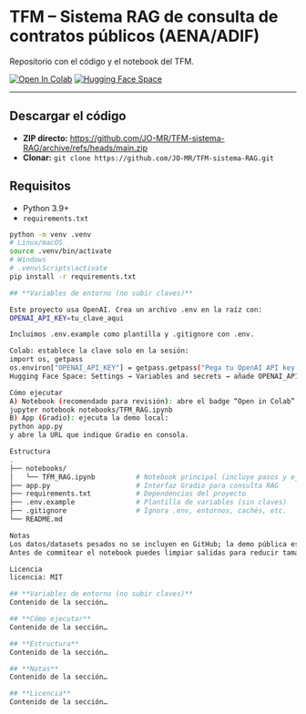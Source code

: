 # TFM – Sistema RAG de consulta de contratos públicos (AENA/ADIF)

Repositorio con el código y el notebook del TFM.

[![Open In Colab](https://colab.research.google.com/assets/colab-badge.svg)](https://colab.research.google.com/github/JO-MR/TFM-sistema-RAG/blob/main/notebooks/TFM_RAG.ipynb)
[![Hugging Face Space](https://img.shields.io/badge/%F0%9F%A4%97%20Space-Demo-blue)](https://huggingface.co/spaces/JonasDMR/tfm-consultor-contratos-publicos)

---

## Descargar el código
- **ZIP directo:** https://github.com/JO-MR/TFM-sistema-RAG/archive/refs/heads/main.zip  
- **Clonar:** `git clone https://github.com/JO-MR/TFM-sistema-RAG.git`

## Requisitos
- Python 3.9+
- `requirements.txt`

```bash
python -m venv .venv
# Linux/macOS
source .venv/bin/activate
# Windows
# .venv\Scripts\activate
pip install -r requirements.txt

## **Variables de entorno (no subir claves)**

Este proyecto usa OpenAI. Crea un archivo .env en la raíz con:
OPENAI_API_KEY=tu_clave_aqui

Incluimos .env.example como plantilla y .gitignore con .env.

Colab: establece la clave solo en la sesión:
import os, getpass
os.environ["OPENAI_API_KEY"] = getpass.getpass("Pega tu OpenAI API key: ")
Hugging Face Space: Settings → Variables and secrets → añade OPENAI_API_KEY.

Cómo ejecutar
A) Notebook (recomendado para revisión): abre el badge “Open in Colab” o ejecuta localmente:
jupyter notebook notebooks/TFM_RAG.ipynb
B) App (Gradio): ejecuta la demo local:
python app.py
y abre la URL que indique Gradio en consola.

Estructura
.
├── notebooks/
│   └── TFM_RAG.ipynb          # Notebook principal (incluye pasos y ejemplos)
├── app.py                     # Interfaz Gradio para consulta RAG
├── requirements.txt           # Dependencias del proyecto
├── .env.example               # Plantilla de variables (sin claves)
├── .gitignore                 # Ignora .env, entornos, cachés, etc.
└── README.md

Notas
Los datos/datasets pesados no se incluyen en GitHub; la demo pública está en el Space enlazado.
Antes de commitear el notebook puedes limpiar salidas para reducir tamaño.

Licencia
licencia: MIT

## **Variables de entorno (no subir claves)**
Contenido de la sección…

## **Cómo ejecutar**
Contenido de la sección…

## **Estructura**
Contenido de la sección…

## **Notas**
Contenido de la sección…

## **Licencia**
Contenido de la sección…


